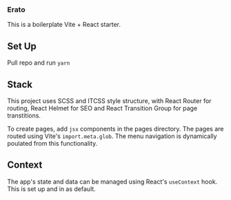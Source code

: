 ### Erato

This is a boilerplate Vite + React starter.

## Set Up

Pull repo and run `yarn`

## Stack

This project uses SCSS and ITCSS style structure, with React Router for routing, React Helmet for SEO and React Transition Group for page transtitions.

To create pages, add `jsx` components in the pages directory. The pages are routed using Vite's `import.meta.glob`. The menu navigation is dynamically poulated from this functionality.

## Context

The app's state and data can be managed using React's `useContext` hook. This is set up and in as default.